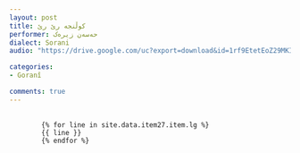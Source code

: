 ```yaml
---
layout: post
title: کوڵنجه‌ رێ رێ
performer: حه‌سه‌ن زیره‌ک
dialect: Sorani
audio: "https://drive.google.com/uc?export=download&id=1rf9EtetEoZ29MKINIhLw64N6cpfSWpc5"

categories:
- Goranî

comments: true
---
```


<div class="language-plaintext highlighter-rouge">
    <div class="highlight">
        <pre class="highlight">
            <code>
        {% for line in site.data.item27.item.lg %}
        {{ line }}
        {% endfor %}
            </code>
        </pre>
    </div>
</div>

